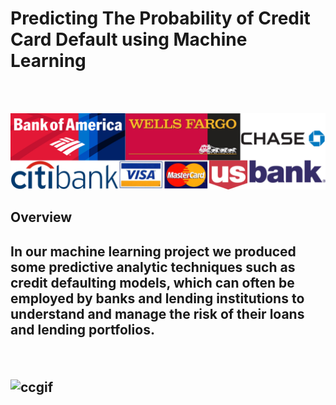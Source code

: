<h1> Predicting The Probability of Credit Card Default using Machine Learning</h1>
<br><br>

![GitHub Logo](/credit.jpg)

<h2>Overview<h2>
<p>In our machine learning project we produced some predictive analytic techniques such as credit defaulting models, which can often be employed by banks and lending institutions to understand and manage the risk of their loans and lending portfolios.
</p>
<br>

![ccgif](https://media.giphy.com/media/tcVr2lf1Z0Ypi/giphy.gif)
